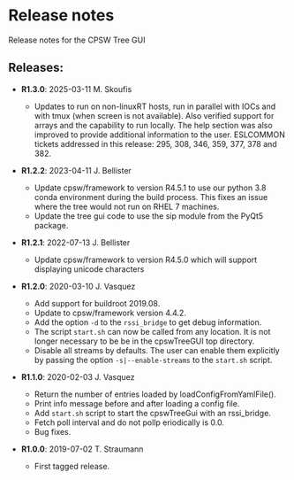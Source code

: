 # Release notes

Release notes for the CPSW Tree GUI

## Releases:
* __R1.3.0__: 2025-03-11 M. Skoufis 
  * Updates to run on non-linuxRT hosts, run in parallel with IOCs and with tmux (when screen
    is not available).  Also verified support for arrays and the capability to run locally.
    The help section was also improved to provide additional information to the user.
    ESLCOMMON tickets addressed in this release: 295, 308, 346, 359, 377, 378 and 382. 

* __R1.2.2__: 2023-04-11 J. Bellister
  * Update cpsw/framework to version R4.5.1 to use our python 3.8 conda environment during the
    build process. This fixes an issue where the tree would not run on RHEL 7 machines.
  * Update the tree gui code to use the sip module from the PyQt5 package.

* __R1.2.1__: 2022-07-13 J. Bellister
  * Update cpsw/framework to version R4.5.0 which will support displaying unicode characters

* __R1.2.0__: 2020-03-10 J. Vasquez
  * Add support for buildroot 2019.08.
  * Update to cpsw/framework version 4.4.2.
  * Add the option `-d` to the `rssi_bridge` to get debug information.
  * The script `start.sh` can now be called from any location. It is not longer
    necessary to be be in the cpswTreeGUI top directory.
  * Disable all streams by defaults. The user can enable them explicitly by
    passing the option `-s|--enable-streams` to the `start.sh` script.

* __R1.1.0__: 2020-02-03 J. Vasquez
  * Return the number of entries loaded by loadConfigFromYamlFile().
  * Print info message before and after loading a config file.
  * Add `start.sh` script to start the cpswTreeGui with an rssi_bridge.
  * Fetch poll interval and do not pollp eriodically is 0.0.
  * Bug fixes.

* __R1.0.0__: 2019-07-02 T. Straumann
  * First tagged release.
